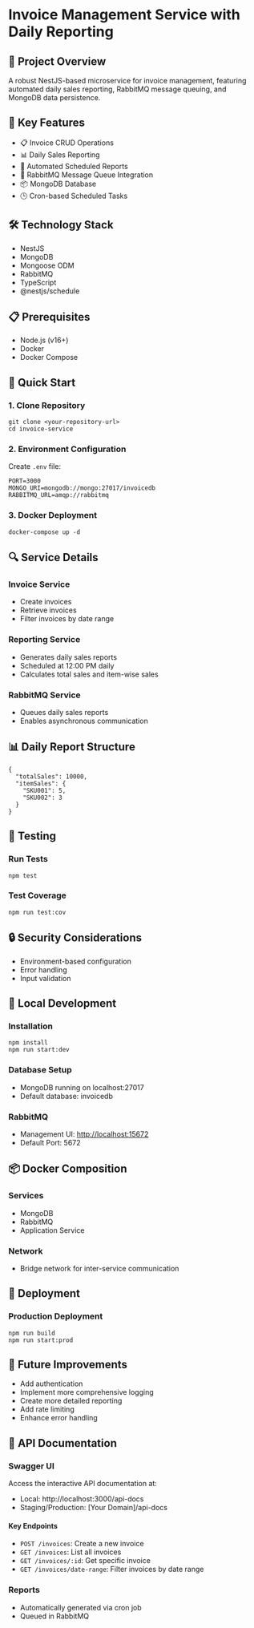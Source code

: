 # Invoice Management Service with Daily Reporting

## 🚀 Project Overview

A robust NestJS-based microservice for invoice management, featuring automated daily sales reporting, RabbitMQ message queuing, and MongoDB data persistence.

## 🌟 Key Features

-   📋 Invoice CRUD Operations
-   📊 Daily Sales Reporting
-   🚀 Automated Scheduled Reports
-   🔄 RabbitMQ Message Queue Integration
-   📦 MongoDB Database
-   🕒 Cron-based Scheduled Tasks

## 🛠 Technology Stack

-   NestJS
-   MongoDB
-   Mongoose ODM
-   RabbitMQ
-   TypeScript
-   @nestjs/schedule

## 📋 Prerequisites

-   Node.js (v16+)
-   Docker
-   Docker Compose

## 🚀 Quick Start

### 1. Clone Repository
	git clone <your-repository-url>
	cd invoice-service
### 2. Environment Configuration

Create `.env` file:


	PORT=3000
	MONGO_URI=mongodb://mongo:27017/invoicedb
	RABBITMQ_URL=amqp://rabbitmq

### 3. Docker Deployment


	docker-compose up -d

## 🔍 Service Details

### Invoice Service

-   Create invoices
-   Retrieve invoices
-   Filter invoices by date range

### Reporting Service

-   Generates daily sales reports
-   Scheduled at 12:00 PM daily
-   Calculates total sales and item-wise sales

### RabbitMQ Service

-   Queues daily sales reports
-   Enables asynchronous communication

## 📊 Daily Report Structure

	{
	  "totalSales": 10000,
	  "itemSales": {
	    "SKU001": 5,
	    "SKU002": 3
	  }
	}

## 🧪 Testing

### Run Tests

	npm test


### Test Coverage


	npm run test:cov

## 🔒 Security Considerations

-   Environment-based configuration
-   Error handling
-   Input validation

## 🔧 Local Development

### Installation

	npm install
	npm run start:dev

### Database Setup

-   MongoDB running on localhost:27017
-   Default database: invoicedb

### RabbitMQ

-   Management UI: [http://localhost:15672](http://localhost:15672)
-   Default Port: 5672

## 📦 Docker Composition

### Services

-   MongoDB
-   RabbitMQ
-   Application Service

### Network

-   Bridge network for inter-service communication

## 🚀 Deployment

### Production Deployment

	npm run build
	npm run start:prod

## 🔮 Future Improvements

-   Add authentication
-   Implement more comprehensive logging
-   Create more detailed reporting
-   Add rate limiting
-   Enhance error handling

## 📘 API Documentation
### Swagger UI

Access the interactive API documentation at:
- Local: http://localhost:3000/api-docs
- Staging/Production: [Your Domain]/api-docs


#### Key Endpoints
- `POST /invoices`: Create a new invoice
- `GET /invoices`: List all invoices
- `GET /invoices/:id`: Get specific invoice
- `GET /invoices/date-range`: Filter invoices by date range

### Reports

-   Automatically generated via cron job
-   Queued in RabbitMQ
